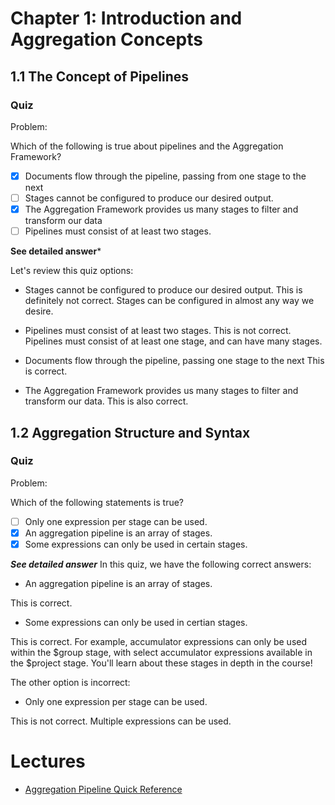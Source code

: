 # Chapter 1: Introduction and Aggregation Concepts

## 1.1 The Concept of Pipelines

### Quiz

Problem:

Which of the following is true about pipelines and the Aggregation Framework?

- [x] Documents flow through the pipeline, passing from one stage to the next
- [ ] Stages cannot be configured to produce our desired output.
- [x] The Aggregation Framework provides us many stages to filter and transform our data
- [ ] Pipelines must consist of at least two stages.

**See detailed answer***

Let's review this quiz options:

- Stages cannot be configured to produce our desired output.
This is definitely not correct. Stages can be configured in almost any way we desire.

- Pipelines must consist of at least two stages.
This is not correct. Pipelines must consist of at least one stage, and can have many stages.

- Documents flow through the pipeline, passing one stage to the next
This is correct.

- The Aggregation Framework provides us many stages to filter and transform our data.
This is also correct.

## 1.2 Aggregation Structure and Syntax

### Quiz

Problem:

Which of the following statements is true?

- [ ] Only one expression per stage can be used.
- [x] An aggregation pipeline is an array of stages.
- [x] Some expressions can only be used in certain stages.

***See detailed answer***
In this quiz, we have the following correct answers:

- An aggregation pipeline is an array of stages.
  
This is correct.

- Some expressions can only be used in certian stages.
  
This is correct. For example, accumulator expressions can only be used within the $group stage, with select accumulator expressions available in the $project stage. You'll learn about these stages in depth in the course!

The other option is incorrect:

- Only one expression per stage can be used.
  
This is not correct. Multiple expressions can be used.

# Lectures

- [Aggregation Pipeline Quick Reference](https://docs.mongodb.com/manual/meta/aggregation-quick-reference/)